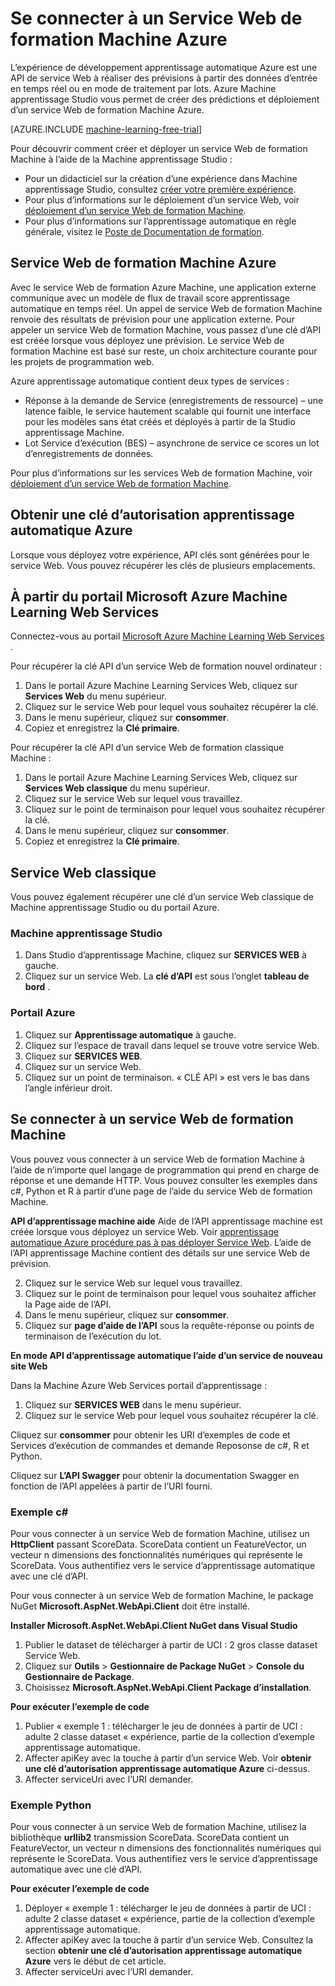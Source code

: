 <properties
    pageTitle="Se connecter à un Service Web de formation Machine | Microsoft Azure"
    description="Avec c# ou Python, vous connecter à un service Web de formation Azure Machine en utilisant une clé d’autorisation."
    services="machine-learning"
    documentationCenter=""
    authors="garyericson"
    manager="jhubbard"
    editor="cgronlun" />

<tags
    ms.service="machine-learning"
    ms.workload="data-services"
    ms.tgt_pltfrm="na"
    ms.devlang="na"
    ms.topic="article"
    ms.date="10/10/2016" 
    ms.author="garye" />


# <a name="connect-to-an-azure-machine-learning-web-service"></a>Se connecter à un Service Web de formation Machine Azure

L’expérience de développement apprentissage automatique Azure est une API de service Web à réaliser des prévisions à partir des données d’entrée en temps réel ou en mode de traitement par lots. Azure Machine apprentissage Studio vous permet de créer des prédictions et déploiement d’un service Web de formation Machine Azure.

[AZURE.INCLUDE [machine-learning-free-trial](../../includes/machine-learning-free-trial.md)]

Pour découvrir comment créer et déployer un service Web de formation Machine à l’aide de la Machine apprentissage Studio :

- Pour un didacticiel sur la création d’une expérience dans Machine apprentissage Studio, consultez [créer votre première expérience](machine-learning-create-experiment.md).
- Pour plus d’informations sur le déploiement d’un service Web, voir [déploiement d’un service Web de formation Machine](machine-learning-publish-a-machine-learning-web-service.md).
- Pour plus d’informations sur l’apprentissage automatique en règle générale, visitez le [Poste de Documentation de formation](https://azure.microsoft.com/documentation/services/machine-learning/).

## <a name="azure-machine-learning-web-service"></a>Service Web de formation Machine Azure ##

Avec le service Web de formation Azure Machine, une application externe communique avec un modèle de flux de travail score apprentissage automatique en temps réel. Un appel de service Web de formation Machine renvoie des résultats de prévision pour une application externe. Pour appeler un service Web de formation Machine, vous passez d’une clé d’API est créée lorsque vous déployez une prévision. Le service Web de formation Machine est basé sur reste, un choix architecture courante pour les projets de programmation web.

Azure apprentissage automatique contient deux types de services :

- Réponse à la demande de Service (enregistrements de ressource) – une latence faible, le service hautement scalable qui fournit une interface pour les modèles sans état créés et déployés à partir de la Studio apprentissage Machine.
- Lot Service d’exécution (BES) – asynchrone de service ce scores un lot d’enregistrements de données.

Pour plus d’informations sur les services Web de formation Machine, voir [déploiement d’un service Web de formation Machine](machine-learning-publish-a-machine-learning-web-service.md).

## <a name="get-an-azure-machine-learning-authorization-key"></a>Obtenir une clé d’autorisation apprentissage automatique Azure ##

Lorsque vous déployez votre expérience, API clés sont générées pour le service Web. Vous pouvez récupérer les clés de plusieurs emplacements.

## <a name="from-the-microsoft-azure-machine-learning-web-services-portal"></a>À partir du portail Microsoft Azure Machine Learning Web Services

Connectez-vous au portail [Microsoft Azure Machine Learning Web Services](https://services.azureml.net) .

Pour récupérer la clé API d’un service Web de formation nouvel ordinateur :

1. Dans le portail Azure Machine Learning Services Web, cliquez sur **Services Web** du menu supérieur.
2. Cliquez sur le service Web pour lequel vous souhaitez récupérer la clé.
3. Dans le menu supérieur, cliquez sur **consommer**.
4. Copiez et enregistrez la **Clé primaire**.


Pour récupérer la clé API d’un service Web de formation classique Machine :

1. Dans le portail Azure Machine Learning Services Web, cliquez sur **Services Web classique** du menu supérieur.
2. Cliquez sur le service Web sur lequel vous travaillez.
3. Cliquez sur le point de terminaison pour lequel vous souhaitez récupérer la clé.
3. Dans le menu supérieur, cliquez sur **consommer**.
4. Copiez et enregistrez la **Clé primaire**.

## <a name="classic-web-service"></a>Service Web classique ##

 Vous pouvez également récupérer une clé d’un service Web classique de Machine apprentissage Studio ou du portail Azure.

### <a name="machine-learning-studio"></a>Machine apprentissage Studio ###

1. Dans Studio d’apprentissage Machine, cliquez sur **SERVICES WEB** à gauche.
2. Cliquez sur un service Web. La **clé d’API** est sous l’onglet **tableau de bord** .

### <a name="azure-portal"></a>Portail Azure ###

1. Cliquez sur **Apprentissage automatique** à gauche.
2. Cliquez sur l’espace de travail dans lequel se trouve votre service Web.
3. Cliquez sur **SERVICES WEB**.
4. Cliquez sur un service Web.
5. Cliquez sur un point de terminaison. « CLÉ API » est vers le bas dans l’angle inférieur droit.

## <a id="connect"></a>Se connecter à un service Web de formation Machine

Vous pouvez vous connecter à un service Web de formation Machine à l’aide de n’importe quel langage de programmation qui prend en charge de réponse et une demande HTTP. Vous pouvez consulter les exemples dans c#, Python et R à partir d’une page de l’aide du service Web de formation Machine.

**API d’apprentissage machine aide** Aide de l’API apprentissage machine est créée lorsque vous déployez un service Web. Voir [apprentissage automatique Azure procédure pas à pas déployer Service Web](machine-learning-walkthrough-5-publish-web-service.md).
L’aide de l’API apprentissage Machine contient des détails sur une service Web de prévision.

2. Cliquez sur le service Web sur lequel vous travaillez.
3. Cliquez sur le point de terminaison pour lequel vous souhaitez afficher la Page aide de l’API.
3. Dans le menu supérieur, cliquez sur **consommer**.
3. Cliquez sur **page d’aide de l’API** sous la requête-réponse ou points de terminaison de l’exécution du lot.

**En mode API d’apprentissage automatique l’aide d’un service de nouveau site Web**

Dans la Machine Azure Web Services portail d’apprentissage :

1. Cliquez sur **SERVICES WEB** dans le menu supérieur.
2. Cliquez sur le service Web pour lequel vous souhaitez récupérer la clé.

Cliquez sur **consommer** pour obtenir les URI d’exemples de code et Services d’exécution de commandes et demande Reposonse de c#, R et Python.

Cliquez sur **L’API Swagger** pour obtenir la documentation Swagger en fonction de l’API appelées à partir de l’URI fourni.

### <a name="c-sample"></a>Exemple c# ###

Pour vous connecter à un service Web de formation Machine, utilisez un **HttpClient** passant ScoreData. ScoreData contient un FeatureVector, un vecteur n dimensions des fonctionnalités numériques qui représente le ScoreData. Vous authentifiez vers le service d’apprentissage automatique avec une clé d’API.

Pour vous connecter à un service Web de formation Machine, le package NuGet **Microsoft.AspNet.WebApi.Client** doit être installé.

**Installer Microsoft.AspNet.WebApi.Client NuGet dans Visual Studio**

1. Publier le dataset de télécharger à partir de UCI : 2 gros classe dataset Service Web.
2. Cliquez sur **Outils** > **Gestionnaire de Package NuGet** > **Console du Gestionnaire de Package**.
2. Choisissez **Microsoft.AspNet.WebApi.Client Package d’installation**.

**Pour exécuter l’exemple de code**

1. Publier « exemple 1 : télécharger le jeu de données à partir de UCI : adulte 2 classe dataset « expérience, partie de la collection d’exemple apprentissage automatique.
2. Affecter apiKey avec la touche à partir d’un service Web. Voir **obtenir une clé d’autorisation apprentissage automatique Azure** ci-dessus.
3. Affecter serviceUri avec l’URI demander.


### <a name="python-sample"></a>Exemple Python ###

Pour vous connecter à un service Web de formation Machine, utilisez la bibliothèque **urllib2** transmission ScoreData. ScoreData contient un FeatureVector, un vecteur n dimensions des fonctionnalités numériques qui représente le ScoreData. Vous authentifiez vers le service d’apprentissage automatique avec une clé d’API.


**Pour exécuter l’exemple de code**

1. Déployer « exemple 1 : télécharger le jeu de données à partir de UCI : adulte 2 classe dataset « expérience, partie de la collection d’exemple apprentissage automatique.
2. Affecter apiKey avec la touche à partir d’un service Web. Consultez la section **obtenir une clé d’autorisation apprentissage automatique Azure** vers le début de cet article.
3. Affecter serviceUri avec l’URI demander.
